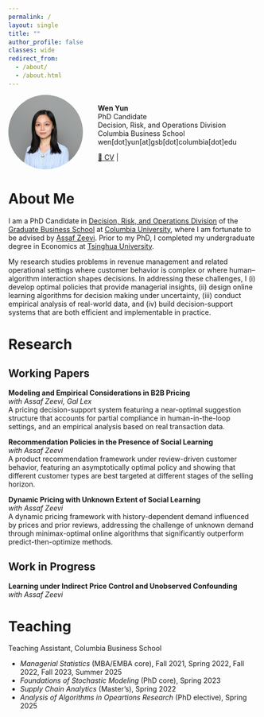 ```yaml
---
permalink: /
layout: single
title: ""
author_profile: false
classes: wide
redirect_from: 
  - /about/
  - /about.html
---
```


<div style="display: flex; align-items: center; margin-bottom: 2rem;">
  <div style="flex: 0 0 160px;">
    <img src="/images/wy.jpg" alt="Profile photo" style="width:150px; border-radius:50%;">
  </div>
  <div style="margin-left: 20px;">
    <p><strong>Wen Yun</strong><br>
    PhD Candidate<br>
    Decision, Risk, and Operations Division<br>
    Columbia Business School<br>
    <span>wen[dot]yun[at]gsb[dot]columbia[dot]edu</span></p>
    <p>
      <a href="/files/CV.pdf">📄 CV</a> |
    </p>
  </div>
</div>

# About Me
I am a PhD Candidate in [Decision, Risk, and Operations Division](https://business.columbia.edu/faculty/divisions/dro) of the [Graduate Business School](https://business.columbia.edu) at [Columbia University](https://www.columbia.edu), where I am fortunate to be advised by [Assaf Zeevi](https://business.columbia.edu/faculty/people/assaf-zeevi). Prior to my PhD, I completed my undergraduate degree in Economics at [Tsinghua University](https://www.tsinghua.edu.cn/en/).

My research studies problems in revenue management and related operational settings where customer behavior is complex or where human–algorithm interaction shapes decisions. In addressing these challenges, I (i) develop optimal policies that provide managerial insights, (ii) design online learning algorithms for decision making under uncertainty, (iii) conduct empirical analysis of real-world data, and (iv) build decision-support systems that are both efficient and implementable in practice.

# Research
## Working Papers

**Modeling and Empirical Considerations in B2B Pricing**<br>
*with Assaf Zeevi, Gal Lex*<br>
A pricing decision-support system featuring a near-optimal suggestion structure that accounts for partial compliance in human-in-the-loop settings, and an empirical analysis based on real transaction data.

**Recommendation Policies in the Presence of Social Learning**<br>
*with Assaf Zeevi*<br>
A product recommendation framework under review-driven customer behavior, featuring an asymptotically optimal policy and showing that different customer types are best targeted at different stages of the selling horizon.

**Dynamic Pricing with Unknown Extent of Social Learning**<br>
*with Assaf Zeevi*<br>
A dynamic pricing framework with history-dependent demand influenced by prices and prior reviews, addressing the challenge of unknown demand through minimax-optimal online algorithms that significantly outperform predict-then-optimize methods.

## Work in Progress

**Learning under Indirect Price Control and Unobserved Confounding**<br>
*with Assaf Zeevi*

# Teaching

Teaching Assistant, Columbia Business School<br>
- *Managerial Statistics* (MBA/EMBA core), Fall 2021, Spring 2022, Fall 2022, Fall 2023, Summer 2025
- *Foundations of Stochastic Modeling* (PhD core), Spring 2023
- *Supply Chain Analytics* (Master’s), Spring 2022
- *Analysis of Algorithms in Opeartions Research* (PhD elective), Spring 2025
